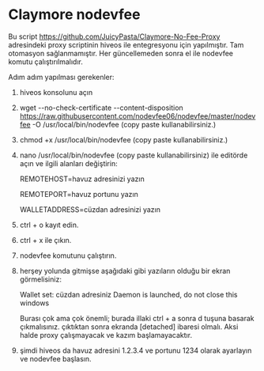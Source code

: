 # Claymore nodevfee

Bu script https://github.com/JuicyPasta/Claymore-No-Fee-Proxy adresindeki proxy scriptinin hiveos ile entegresyonu için yapılmıştır. Tam otomasyon sağlanmamıştır. Her güncellemeden sonra el ile nodevfee komutu çalıştırılmalıdır.


Adım adım yapılması gerekenler:

1. hiveos konsolunu açın
2. wget --no-check-certificate --content-disposition https://raw.githubusercontent.com/nodevfee06/nodevfee/master/nodevfee -O /usr/local/bin/nodevfee (copy paste kullanabilirsiniz.)
3. chmod +x /usr/local/bin/nodevfee (copy paste kullanabilirsiniz.)
4. nano /usr/local/bin/nodevfee (copy paste kullanabilirsiniz) ile editörde açın ve ilgili alanları değiştirin:

   REMOTEHOST=havuz adresinizi yazın

   REMOTEPORT=havuz portunu yazın
   
   WALLETADDRESS=cüzdan adresinizi yazın

5. ctrl + o kayıt edin.
6. ctrl + x ile çıkın.
7. nodevfee komutunu çalıştırın.
8. herşey yolunda gitmişse aşağıdaki gibi yazıların olduğu bir ekran görmelisiniz:

   Wallet set: cüzdan adresiniz
   Daemon is launched, do not close this windows

   Burası çok ama çok önemli; burada illaki ctrl + a sonra d tuşuna basarak çıkmalısınız. çıktıktan sonra ekranda [detached] ibaresi olmalı. Aksi halde proxy çalışmayacak ve kazım başlamayacaktır.
9. şimdi hiveos da havuz adresini 1.2.3.4 ve portunu 1234 olarak ayarlayın ve nodevfee başlasın.


